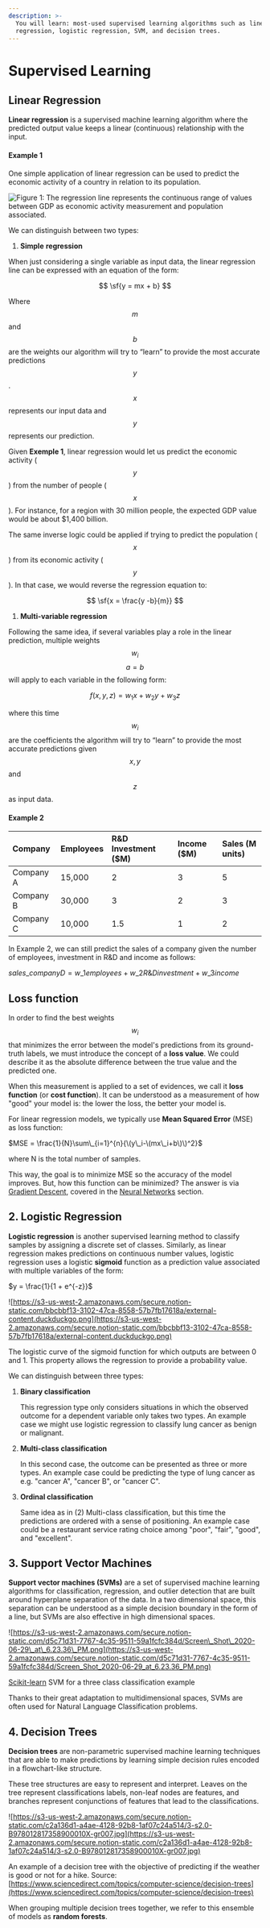 ```yaml
---
description: >-
  You will learn: most-used supervised learning algorithms such as linear
  regression, logistic regression, SVM, and decision trees.
---
```


# Supervised Learning

## Linear Regression

**Linear regression** is a supervised machine learning algorithm where the predicted output value keeps a linear \(continuous\) relationship with the input.

#### **Example 1**

One simple application of linear regression can be used to predict the economic activity of a country in relation to its population.

![Figure 1: The regression line represents the continuous range of values between GDP as economic activity measurement and population associated.](../.gitbook/assets/screen_shot_2020-06-28_at_2.21.26_pm.png)

We can distinguish between two types:

1. **Simple** **regression**

When just considering a single variable as input data, the linear regression line can be expressed with an equation of the form:

$$
\sf{y = mx + b}
$$

Where $$m $$ and $$ b$$ are the weights our algorithm will try to “learn” to provide the most accurate predictions $$y $$ . $$x$$ represents our input data and $$y$$ represents our prediction.

Given **Exemple 1**, linear regression would let us predict the economic activity \( $$y$$ \) from the number of people \( $$x $$ \). For instance, for a region with 30 million people, the expected GDP value would be about $1,400 billion.

The same inverse logic could be applied if trying to predict the population \( $$x$$ \) from its economic activity \( $$y$$ \). In that case, we would reverse the regression equation to:

$$
\sf{x = \frac{y -b}{m}}
$$

1. **Multi-variable regression**

Following the same idea, if several variables play a role in the linear prediction, multiple weights  $$w_i$$ $$a = b$$ will apply to each variable in the following form:

$$
f(x, y, z) = w_1x + w_2y + w_3z
$$

where this time $$w_i $$are the coefficients the algorithm will try to “learn” to provide the most accurate predictions given $$x, y$$ and $$z$$ as input data.

#### Example 2

| Company | Employees | R&D Investment \($M\) | Income \($M\) | Sales \(M units\) |
| :--- | :--- | :--- | :--- | :--- |
| Company A | 15,000 | 2 | 3 | 5 |
| Company B | 30,000 | 3 | 2 | 3 |
| Company C | 10,000 | 1.5 | 1 | 2 |

In Example 2, we can still predict the sales of a company given the number of employees, investment in R&D and income as follows:

$sales\_{company D} = w\_1employees + w\_2R\&D investment + w\_3 income$

## **Loss function**

In order to find the best weights $$w_i $$ that minimizes the error between the model's predictions from its ground-truth labels, we must introduce the concept of a **loss value**. We could describe it as the absolute difference between the true value and the predicted one.

When this measurement is applied to a set of evidences, we call it **loss function** \(or **cost function**\). It can be understood as a measurement of how "good" your model is: the lower the loss, the better your model is.

For linear regression models, we typically use **Mean Squared Error** \(MSE\) as loss function:

$MSE = \frac{1}{N}\sum\_{i=1}^{n}{\(y\_i-\(mx\_i+b\)\)^2}$

where N is the total number of samples.

This way, the goal is to minimize MSE so the accuracy of the model improves. But, how this function can be minimized? The answer is via [Gradient Descent](https://www.notion.so/adriaromero/Neural-Networks-0625d8d3ce3943c5bafb21c2e8a5021a#1299c0cbd0fa4e52a7631362601e7782), covered in the [Neural Networks](https://www.notion.so/Neural-Networks-0625d8d3ce3943c5bafb21c2e8a5021a) section.

## 2. Logistic Regression

**Logistic regression** is another supervised learning method to classify samples by assigning a discrete set of classes. Similarly, as linear regression makes predictions on continuous number values, logistic regression uses a logistic **sigmoid** function as a prediction value associated with multiple variables of the form:

$y = \frac{1}{1 + e^{-z}}$

![https://s3-us-west-2.amazonaws.com/secure.notion-static.com/bbcbbf13-3102-47ca-8558-57b7fb17618a/external-content.duckduckgo.png](https://s3-us-west-2.amazonaws.com/secure.notion-static.com/bbcbbf13-3102-47ca-8558-57b7fb17618a/external-content.duckduckgo.png)

The logistic curve of the sigmoid function for which outputs are between 0 and 1. This property allows the regression to provide a probability value.

We can distinguish between three types:

1. **Binary classification**

   This regression type only considers situations in which the observed outcome for a dependent variable only takes two types. An example case we might use logistic regression to classify lung cancer as benign or malignant.

2. **Multi-class classification**

   In this second case, the outcome can be presented as three or more types. An example case could be predicting the type of lung cancer as e.g. "cancer A", "cancer B", or "cancer C".

3. **Ordinal classification**

   Same idea as in \(2\) Multi-class classification, but this time the predictions are ordered with a sense of positioning. An example case could be a restaurant service rating choice among "poor", "fair", "good", and "excellent".

## 3. Support Vector Machines

**Support vector machines \(SVMs\)** are a set of supervised machine learning algorithms for classification, regression, and outlier detection that are built around hyperplane separation of the data. In a two dimensional space, this separation can be understood as a simple decision boundary in the form of a line, but SVMs are also effective in high dimensional spaces.

![https://s3-us-west-2.amazonaws.com/secure.notion-static.com/d5c71d31-7767-4c35-9511-59a1fcfc384d/Screen\_Shot\_2020-06-29\_at\_6.23.36\_PM.png](https://s3-us-west-2.amazonaws.com/secure.notion-static.com/d5c71d31-7767-4c35-9511-59a1fcfc384d/Screen_Shot_2020-06-29_at_6.23.36_PM.png)

[Scikit-learn](https://scikit-learn.org/stable/modules/svm.html) SVM for a three class classification example

Thanks to their great adaptation to multidimensional spaces, SVMs are often used for Natural Language Classification problems.

## 4. Decision Trees

**Decision trees** are non-parametric supervised machine learning techniques that are able to make predictions by learning simple decision rules encoded in a flowchart-like structure.

These tree structures are easy to represent and interpret. Leaves on the tree represent classifications labels, non-leaf nodes are features, and branches represent conjunctions of features that lead to the classifications.

![https://s3-us-west-2.amazonaws.com/secure.notion-static.com/c2a136d1-a4ae-4128-92b8-1af07c24a514/3-s2.0-B978012817358900010X-gr007.jpg](https://s3-us-west-2.amazonaws.com/secure.notion-static.com/c2a136d1-a4ae-4128-92b8-1af07c24a514/3-s2.0-B978012817358900010X-gr007.jpg)

An example of a decision tree with the objective of predicting if the weather is good or not for a hike. Source: [https://www.sciencedirect.com/topics/computer-science/decision-trees](https://www.sciencedirect.com/topics/computer-science/decision-trees)

When grouping multiple decision trees together, we refer to this ensemble of models as **random forests**.


